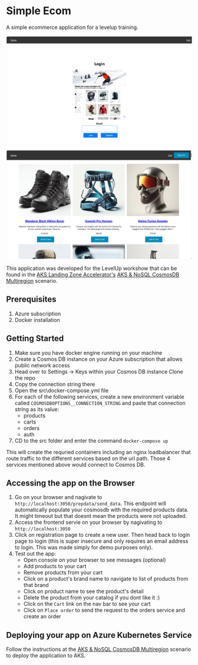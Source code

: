 # Simple Ecom

A simple ecommerce application for a levelup training.

![Loginpage](screenshot.png)

![Loggedinpage](screenshot-home.png)

This application was developed for the LevelUp workshow that can be found in the [AKS Landing Zone Accelerator's](https://github.com/Azure/AKS-Landing-Zone-Accelerator) [AKS & NoSQL CosmosDB Multiregion](https://github.com/Azure/AKS-Landing-Zone-Accelerator/tree/main/Scenarios/CosmosDB-nosql-Resiliency) scenario.

## Prerequisites

1. Azure subscription
2. Docker installation

## Getting Started

1. Make sure you have docker engine running on your machine
1. Create a Cosmos DB instance on your Azure subscription that allows public network access
1. Head over to Settings -> Keys within your Cosmos DB instance
   Clone the repo
1. Copy the connection string there
1. Open the src\docker-compose.yml file
1. For each of the following services, create a new environment variable called `COSMOSDBOPTIONS__CONNECTION_STRING` and paste that connection string as its value:
   - products
   - carts
   - orders
   - auth
1. CD to the src folder and enter the command `docker-compose up`

This will create the requried containers including an nginx loadbalancer that route traffic to the different services based on the url path. Those 4 services mentioned above would connect to Cosmos DB.

## Accessing the app on the Browser

1. Go on your browser and nagivate to `http://localhost:3050/prepdata/send_data`. This endpoint will automatically populate your cosmosdb with the required products data. It might timeout but that doesnt mean the products were not uploaded.
1. Access the frontend servie on your browser by nagivating to `http://localhost:3050`
1. Click on registration page to create a new user. Then head back to login page to login (this is super insecure and only requires an email address to login. This was made simply for demo purposes only).
1. Test out the app:
   - Open console on your browser to see messages (optional)
   - Add products to your cart
   - Remove products from your cart
   - Click on a product's brand name to navigate to list of products from that brand
   - Click on product name to see the product's detail
   - Delete the product from your catalog if you dont like it :)
   - Click on the `Cart` link on the nav bar to see your cart
   - Click on `Place order` to send the request to the orders service and create an order

## Deploying your app on Azure Kubernetes Service

Follow the instructions at the [AKS & NoSQL CosmosDB Multiregion](https://github.com/Azure/AKS-Landing-Zone-Accelerator/tree/main/Scenarios/CosmosDB-nosql-Resiliency) scenario to deploy the application to AKS.
